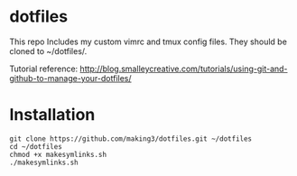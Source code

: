 dotfiles
========
This repo Includes my custom vimrc and tmux config files. They should be cloned to ~/dotfiles/.

Tutorial reference:
http://blog.smalleycreative.com/tutorials/using-git-and-github-to-manage-your-dotfiles/

Installation
============
    git clone https://github.com/making3/dotfiles.git ~/dotfiles
    cd ~/dotfiles
    chmod +x makesymlinks.sh
    ./makesymlinks.sh
